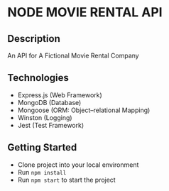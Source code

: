 # NODE MOVIE RENTAL API

## Description
An API for A Fictional Movie Rental Company

## Technologies
- Express.js (Web Framework)
- MongoDB (Database)
- Mongoose (ORM: Object–relational Mapping)
- Winston (Logging)
- Jest (Test Framework)

## Getting Started
- Clone project into your local environment
- Run `npm install`
- Run `npm start` to start the project
